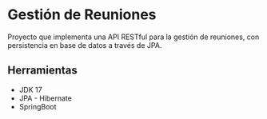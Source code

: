# Gestión de Reuniones

Proyecto que implementa una API RESTful para la gestión de reuniones, con persistencia en base de datos a través de JPA.

## Herramientas

- JDK 17
- JPA - Hibernate
- SpringBoot